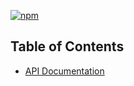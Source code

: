 [![npm](https://img.shields.io/npm/v/@acoustic-content-sdk/ng.svg?style=flat-square)](https://www.npmjs.com/package/@acoustic-content-sdk/ng)

## Table of Contents

- [API Documentation](./markdown/ng.md)
